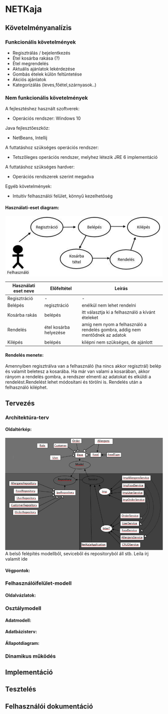# NETKaja
## Követelményanalízis
### Funkcionális követelmények

* Regisztrálás / bejelentkezés
* Étel kosárba rakása (?)
* Étel megrendelés
* Aktuális ajánlatok lekérdezése
* Gombás ételek külön feltüntetése
* Akciós ajánlatok
* Kategorizálás (leves,főétel,szárnyasok..)

### Nem funkcionális követelmények

A fejlesztéshez használt szoftverek:
* Operációs rendszer: Windows 10

Java fejlesztőeszköz: 
* NetBeans, Intellij

A futtatáshoz szükséges operációs rendszer:
* Tetszőleges operációs rendszer, melyhez létezik JRE 6 implementáció

A futtatáshoz szükséges hardver:
* Operációs rendszerek szerint megadva

Egyéb követelmények:
* Intuitív felhasználói felület, könnyű kezelhetőség

#### Használati-eset diagram:
![Használati-eset diagram](https://github.com/leila199696/beadando/blob/master/funkcio.jpg)

| Használati eset neve        | Előfeltétel           | Leírás  |
| ------------- | -------------| -----|
| Regisztráció     | - | - |
| Belépés| regisztráció      | enélkül nem lehet rendelni |
| Kosárba rakás |belépés    | itt választja ki a felhasználó a kívánt ételeket |
| Rendelés | étel kosárba helyezése | amíg nem nyom a felhasználó a rendelés gombra, addig nem mentődnek az adatok |
| Kilépés | belépés | kilépni nem szükséges, de ajánlott |

#### Rendelés menete:
Amennyiben regisztrálva van a felhasználó (ha nincs akkor regisztrál) belép és valamit beletesz a kosarába. Ha már van valami a kosarában, akkor rányom a rendelés gombra, a rendszer elmenti az adatokat és elküldi a rendelést.Rendelést lehet módosítani és törölni is. Rendelés után a felhasználó kiléphet.

## Tervezés
### Architektúra-terv
#### Oldaltérkép:
![Architektúra rajz](https://github.com/leila199696/beadando/blob/master/arch.JPG)
A belső felépítés modellből, seviceből és repositoryból áll stb. Leila írj valamit ide
#### Végpontok:
### Felhasználóifelület-modell
#### Oldalvázlatok:
### Osztálymodell
#### Adatmodell:
#### Adatbázisterv:
#### Állapotdiagram:
### Dinamikus működés

## Implementáció
## Tesztelés
## Felhasználói dokumentáció
